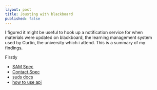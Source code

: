 ```yaml
---
layout: post
title: Jousting with blackboard
published: false
---
```



I figured it might be useful to hook up a notification service for when materials were updated on blackboard, the learning management system used by Curtin, the university which i attend. This is a summary of my findings.

Firstly 

 * [SAM Spec](https://service.blackboardconnect.com/SAM/V2/SAMService.asmx)
 * [Contact Spec](https://service.blackboardconnect.com/SAM/V2/SAMService.asmx)
 * [suds docs](https://fedorahosted.org/suds/wiki/Documentation)
 * [how to use api](http://blog.mosheldon.com/2012/05/blackboard-connect-5-api-with-php.html)
